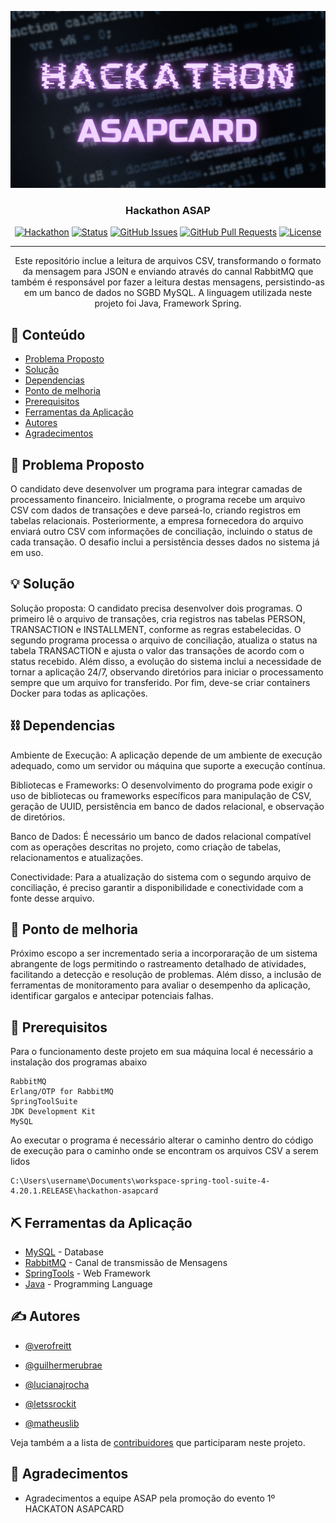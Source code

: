 <p align="center">
  <a href="" rel="noopener">
 <img src="Hackathon.png" alt="Project logo"></a>
</p>
<h3 align="center">Hackathon ASAP</h3>

<div align="center">

[![Hackathon](https://img.shields.io/badge/hackathon-name-orange.svg)](http://hackathon.url.com)
[![Status](https://img.shields.io/badge/status-active-success.svg)]()
[![GitHub Issues](https://img.shields.io/github/issues/kylelobo/The-Documentation-Compendium.svg)](https://github.com/kylelobo/The-Documentation-Compendium/issues)
[![GitHub Pull Requests](https://img.shields.io/github/issues-pr/kylelobo/The-Documentation-Compendium.svg)](https://github.com/kylelobo/The-Documentation-Compendium/pulls)
[![License](https://img.shields.io/badge/license-MIT-blue.svg)](LICENSE.md)

</div>

---

<p align="center"> Este repositório inclue a leitura de arquivos CSV, transformando o formato da mensagem para JSON e enviando através do cannal RabbitMQ que também é responsável por fazer a leitura destas mensagens, persistindo-as em um banco de dados no SGBD MySQL. A linguagem utilizada neste projeto foi Java, Framework Spring.
    <br> 
</p>

## 📝 Conteúdo

- [Problema Proposto](#problema_proposto)
- [Solução](#solucao)
- [Dependencias](#dependencias)
- [Ponto de melhoria](#ponto_de_melhoria)
- [Prerequisitos](#prerequisitos)
- [Ferramentas da Aplicação](#ferramentas)
- [Autores](#autores)
- [Agradecimentos](#agradecimentos)

## 🧐 Problema Proposto <a name = "problema_proposto"></a>

O candidato deve desenvolver um programa para integrar camadas de processamento financeiro. Inicialmente, o programa recebe um arquivo CSV com dados de transações e deve parseá-lo, criando registros em tabelas relacionais. Posteriormente, a empresa fornecedora do arquivo enviará outro CSV com informações de conciliação, incluindo o status de cada transação. O desafio inclui a persistência desses dados no sistema já em uso.


## 💡 Solução <a name = "solucao"></a>

Solução proposta: O candidato precisa desenvolver dois programas. O primeiro lê o arquivo de transações, cria registros nas tabelas PERSON, TRANSACTION e INSTALLMENT, conforme as regras estabelecidas. O segundo programa processa o arquivo de conciliação, atualiza o status na tabela TRANSACTION e ajusta o valor das transações de acordo com o status recebido. Além disso, a evolução do sistema inclui a necessidade de tornar a aplicação 24/7, observando diretórios para iniciar o processamento sempre que um arquivo for transferido. Por fim, deve-se criar containers Docker para todas as aplicações.


## ⛓️ Dependencias <a name = "dependencias"></a>

  Ambiente de Execução: A aplicação depende de um ambiente de execução adequado, como um servidor ou máquina que suporte a execução contínua.

  Bibliotecas e Frameworks: O desenvolvimento do programa pode exigir o uso de bibliotecas ou frameworks específicos para manipulação de CSV, geração de UUID, persistência em banco de dados relacional, e observação de diretórios.

  Banco de Dados: É necessário um banco de dados relacional compatível com as operações descritas no projeto, como criação de tabelas, relacionamentos e atualizações.

  Conectividade: Para a atualização do sistema com o segundo arquivo de conciliação, é preciso garantir a disponibilidade e conectividade com a fonte desse arquivo.

## 🚀 Ponto de melhoria <a name = "ponto_de_melhoria"></a>

Próximo escopo a ser incrementado seria a incorporaração de um sistema abrangente de logs permitindo o rastreamento detalhado de atividades, facilitando a detecção e resolução de problemas. Além disso, a inclusão de ferramentas de monitoramento para avaliar o desempenho da aplicação, identificar gargalos e antecipar potenciais falhas.

## 🏁 Prerequisitos <a name = "prerequisitos"></a>


Para o funcionamento deste projeto em sua máquina local é necessário a instalação dos programas abaixo
```
RabbitMQ
Erlang/OTP for RabbitMQ
SpringToolSuite
JDK Development Kit
MySQL
```
Ao executar o programa é necessário alterar o caminho dentro do código de execução para o caminho onde se encontram os arquivos CSV a serem lidos

```
C:\Users\username\Documents\workspace-spring-tool-suite-4-4.20.1.RELEASE\hackathon-asapcard
```

## ⛏️ Ferramentas da Aplicação <a name = "ferramentas"></a>

- [MySQL](https://www.mysql.com/) - Database
- [RabbitMQ](https://www.rabbitmq.com/) - Canal de transmissão de Mensagens
- [SpringTools](https://spring.io/tools) - Web Framework
- [Java](https://www.oracle.com/java/technologies/downloads/) - Programming Language

## ✍️ Autores <a name = "autores"></a>

- [@verofreitt](https://github.com/verofreitt)

- [@guilhermerubrae](https://github.com/guilhermerubrae)

- [@lucianajrocha](https://github.com/lucianajrocha)

- [@letssrockit](https://github.com/letssrockit)

- [@matheuslib](https://github.com/MatheusLib)

Veja também a a lista de [contribuidores](https://github.com/verofreitt/hackathon-asapcard/graphs/contributors)
que participaram neste projeto.

## 🎉 Agradecimentos <a name = "agradecimentos"></a>

- Agradecimentos a equipe ASAP pela promoção do evento 1º HACKATON ASAPCARD
